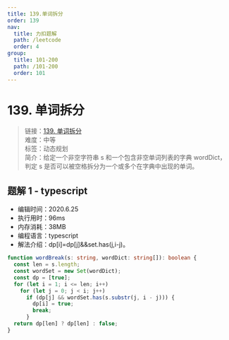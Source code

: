 ```yaml
---
title: 139.单词拆分
order: 139
nav:
  title: 力扣题解
  path: /leetcode
  order: 4
group:
  title: 101-200
  path: /101-200
  order: 101
---
```


# 139. 单词拆分

> 链接：[139. 单词拆分](https://leetcode-cn.com/problems/word-break/)  
> 难度：中等  
> 标签：动态规划  
> 简介：给定一个非空字符串 s 和一个包含非空单词列表的字典 wordDict，判定 s 是否可以被空格拆分为一个或多个在字典中出现的单词。

## 题解 1 - typescript

- 编辑时间：2020.6.25
- 执行用时：96ms
- 内存消耗：38MB
- 编程语言：typescript
- 解法介绍：dp[i]=dp[j]&&set.has(j,i-j)。

```typescript
function wordBreak(s: string, wordDict: string[]): boolean {
  const len = s.length;
  const wordSet = new Set(wordDict);
  const dp = [true];
  for (let i = 1; i <= len; i++)
    for (let j = 0; j < i; j++)
      if (dp[j] && wordSet.has(s.substr(j, i - j))) {
        dp[i] = true;
        break;
      }
  return dp[len] ? dp[len] : false;
}
```
